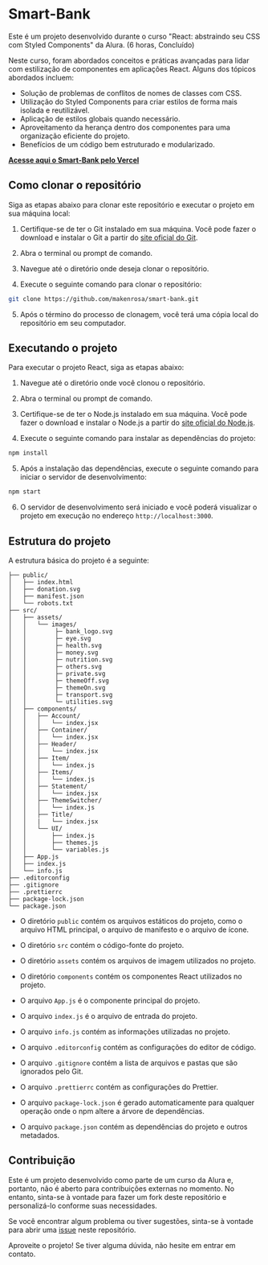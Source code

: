 # Smart-Bank

Este é um projeto desenvolvido durante o curso "React: abstraindo seu CSS com Styled Components" da Alura. (6 horas, Concluído)

Neste curso, foram abordados conceitos e práticas avançadas para lidar com estilização de componentes em aplicações React. Alguns dos tópicos abordados incluem:

- Solução de problemas de conflitos de nomes de classes com CSS.
- Utilização do Styled Components para criar estilos de forma mais isolada e reutilizável.
- Aplicação de estilos globais quando necessário.
- Aproveitamento da herança dentro dos componentes para uma organização eficiente do projeto.
- Benefícios de um código bem estruturado e modularizado.

**[Acesse aqui o Smart-Bank pelo Vercel](https://alura-smart-bank-tau.vercel.app/)**

## Como clonar o repositório

Siga as etapas abaixo para clonar este repositório e executar o projeto em sua máquina local:

1. Certifique-se de ter o Git instalado em sua máquina. Você pode fazer o download e instalar o Git a partir do [site oficial do Git](https://git-scm.com/).

2. Abra o terminal ou prompt de comando.

3. Navegue até o diretório onde deseja clonar o repositório.

4. Execute o seguinte comando para clonar o repositório:

```bash
git clone https://github.com/makenrosa/smart-bank.git
```

5. Após o término do processo de clonagem, você terá uma cópia local do repositório em seu computador.

## Executando o projeto

Para executar o projeto React, siga as etapas abaixo:

1. Navegue até o diretório onde você clonou o repositório.

2. Abra o terminal ou prompt de comando.

3. Certifique-se de ter o Node.js instalado em sua máquina. Você pode fazer o download e instalar o Node.js a partir do [site oficial do Node.js](https://nodejs.org/).

4. Execute o seguinte comando para instalar as dependências do projeto:

```bash
npm install
```

5. Após a instalação das dependências, execute o seguinte comando para iniciar o servidor de desenvolvimento:

```bash
npm start
```

6. O servidor de desenvolvimento será iniciado e você poderá visualizar o projeto em execução no endereço `http://localhost:3000`.

## Estrutura do projeto

A estrutura básica do projeto é a seguinte:

```Smart-Bank/
├── public/
│   ├── index.html
│   ├── donation.svg
│   ├── manifest.json
│   └── robots.txt
├── src/
│   ├── assets/
│   │   └── images/
│   │        ├─ bank_logo.svg
│   │        ├─ eye.svg
│   │        ├─ health.svg
│   │        ├─ money.svg
│   │        ├─ nutrition.svg
│   │        ├─ others.svg
│   │        ├─ private.svg
│   │        ├─ themeOff.svg
│   │        ├─ themeOn.svg
│   │        ├─ transport.svg
│   │        └─ utilities.svg
│   ├── components/
│   │   ├── Account/
│   │   │   └── index.jsx
│   │   ├── Container/
│   │   │   └── index.jsx
│   │   ├── Header/
│   │   │   └── index.jsx
│   │   ├── Item/
│   │   │   └── index.js
│   │   ├── Items/
│   │   │   └── index.js
│   │   ├── Statement/
│   │   │   └── index.jsx
│   │   ├── ThemeSwitcher/
│   │   │   └── index.js
│   │   ├── Title/
│   │   |   └── index.jsx
│   │   └── UI/
│   │       ├── index.js
│   │       ├── themes.js
│   │       └── variables.js
│   ├── App.js
│   ├── index.js
│   └── info.js
├── .editorconfig
├── .gitignore
├── .prettierrc
├── package-lock.json
└── package.json
```

- O diretório `public` contém os arquivos estáticos do projeto, como o arquivo HTML principal, o arquivo de manifesto e o arquivo de ícone.

- O diretório `src` contém o código-fonte do projeto.

- O diretório `assets` contém os arquivos de imagem utilizados no projeto.

- O diretório `components` contém os componentes React utilizados no projeto.

- O arquivo `App.js` é o componente principal do projeto.

- O arquivo `index.js` é o arquivo de entrada do projeto.

- O arquivo `info.js` contém as informações utilizadas no projeto.

- O arquivo `.editorconfig` contém as configurações do editor de código.

- O arquivo `.gitignore` contém a lista de arquivos e pastas que são ignorados pelo Git.

- O arquivo `.prettierrc` contém as configurações do Prettier.

- O arquivo `package-lock.json` é gerado automaticamente para qualquer operação onde o npm altere a árvore de dependências.

- O arquivo `package.json` contém as dependências do projeto e outros metadados.

## Contribuição

Este é um projeto desenvolvido como parte de um curso da Alura e, portanto, não é aberto para contribuições externas no momento. No entanto, sinta-se à vontade para fazer um fork deste repositório e personalizá-lo conforme suas necessidades.

Se você encontrar algum problema ou tiver sugestões, sinta-se à vontade para abrir uma [issue](https://github.com/makenrosa/smart-bank/issues) neste repositório.

Aproveite o projeto! Se tiver alguma dúvida, não hesite em entrar em contato.
